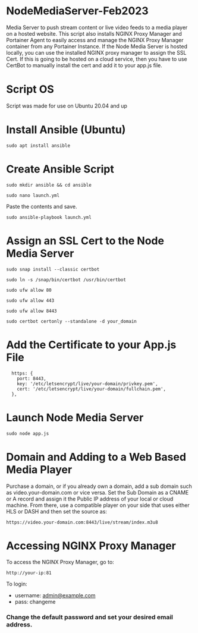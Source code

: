 # NodeMediaServer-Feb2023
Media Server to push stream content or live video feeds to a media player on a hosted website. This script also installs NGINX Proxy Manager and Portainer Agent to easily access and manage the NGINX Proxy Manager container from any Portainer Instance. If the Node Media Server is hosted locally, you can use the installed NGINX proxy manager to assign the SSL Cert. If this is going to be hosted on a cloud service, then you have to use CertBot to manually install the cert and add it to your app.js file. 

# Script OS
Script was made for use on Ubuntu 20.04 and up

# Install Ansible (Ubuntu)
```
sudo apt install ansible
```
# Create Ansible Script
```
sudo mkdir ansible && cd ansible
```
```
sudo nano launch.yml
```
Paste the contents and save.
```
sudo ansible-playbook launch.yml
```

# Assign an SSL Cert to the Node Media Server
```
sudo snap install --classic certbot
```
```
sudo ln -s /snap/bin/certbot /usr/bin/certbot
```
```
sudo ufw allow 80
```
```
sudo ufw allow 443
```
```
sudo ufw allow 8443
```
```
sudo certbot certonly --standalone -d your_domain
```
# Add the Certificate to your App.js File
```
  https: {
    port: 8443,
    key: '/etc/letsencrypt/live/your-domain/privkey.pem',
    cert: '/etc/letsencrypt/live/your-domain/fullchain.pem',
  },
```
# Launch Node Media Server
```
sudo node app.js
```
# Domain and Adding to a Web Based Media Player
Purchase a domain, or if you already own a domain, add a sub domain such as video.your-domain.com or vice versa. Set the Sub Domain as a CNAME or A record and assign it the Public IP address of your local or cloud machine. From there, use a compatible player on your side that uses either HLS or DASH and then set the source as:
```
https://video.your-domain.com:8443/live/stream/index.m3u8
```
# Accessing NGINX Proxy Manager
To access the NGINX Proxy Manager, go to:
```
http://your-ip:81
```
To login:
- username: admin@example.com
- pass: changeme

### Change the default password and set your desired email address.
